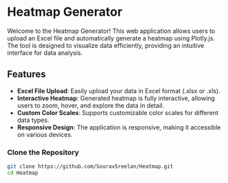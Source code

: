 # Heatmap Generator

Welcome to the Heatmap Generator! This web application allows users to upload an Excel file and automatically generate a heatmap using Plotly.js. The tool is designed to visualize data efficiently, providing an intuitive interface for data analysis.

## Features

- **Excel File Upload**: Easily upload your data in Excel format (.xlsx or .xls).
- **Interactive Heatmap**: Generated heatmap is fully interactive, allowing users to zoom, hover, and explore the data in detail.
- **Custom Color Scales**: Supports customizable color scales for different data types.
- **Responsive Design**: The application is responsive, making it accessible on various devices.


### Clone the Repository

```bash
git clone https://github.com/SouravSreelan/Heatmap.git
cd Heatmap
